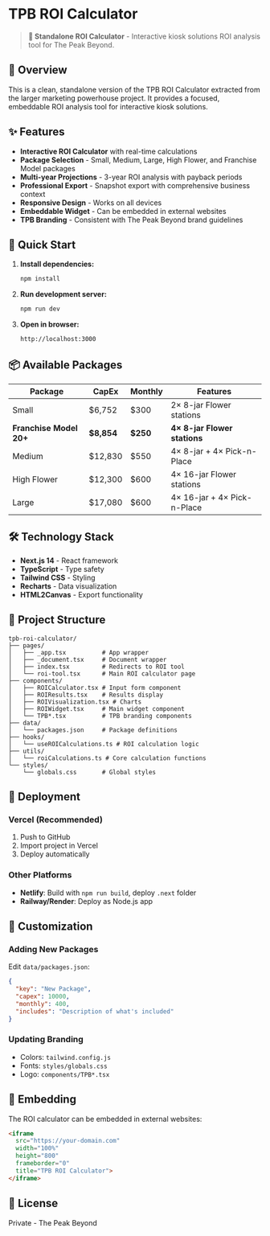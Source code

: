 # TPB ROI Calculator

> **🚀 Standalone ROI Calculator** - Interactive kiosk solutions ROI analysis tool for The Peak Beyond.

## 🎯 Overview

This is a clean, standalone version of the TPB ROI Calculator extracted from the larger marketing powerhouse project. It provides a focused, embeddable ROI analysis tool for interactive kiosk solutions.

## ✨ Features

- **Interactive ROI Calculator** with real-time calculations
- **Package Selection** - Small, Medium, Large, High Flower, and Franchise Model packages
- **Multi-year Projections** - 3-year ROI analysis with payback periods
- **Professional Export** - Snapshot export with comprehensive business context
- **Responsive Design** - Works on all devices
- **Embeddable Widget** - Can be embedded in external websites
- **TPB Branding** - Consistent with The Peak Beyond brand guidelines

## 🚀 Quick Start

1. **Install dependencies:**
   ```bash
   npm install
   ```

2. **Run development server:**
   ```bash
   npm run dev
   ```

3. **Open in browser:**
   ```
   http://localhost:3000
   ```

## 📦 Available Packages

| Package | CapEx | Monthly | Features |
|---------|-------|---------|----------|
| Small | $6,752 | $300 | 2× 8-jar Flower stations |
| **Franchise Model 20+** | **$8,854** | **$250** | **4× 8-jar Flower stations** |
| Medium | $12,830 | $550 | 4× 8-jar + 4× Pick-n-Place |
| High Flower | $12,300 | $600 | 4× 16-jar Flower stations |
| Large | $17,080 | $600 | 4× 16-jar + 4× Pick-n-Place |

## 🛠 Technology Stack

- **Next.js 14** - React framework
- **TypeScript** - Type safety
- **Tailwind CSS** - Styling
- **Recharts** - Data visualization
- **HTML2Canvas** - Export functionality

## 📁 Project Structure

```
tpb-roi-calculator/
├── pages/
│   ├── _app.tsx          # App wrapper
│   ├── _document.tsx     # Document wrapper
│   ├── index.tsx         # Redirects to ROI tool
│   └── roi-tool.tsx      # Main ROI calculator page
├── components/
│   ├── ROICalculator.tsx # Input form component
│   ├── ROIResults.tsx    # Results display
│   ├── ROIVisualization.tsx # Charts
│   ├── ROIWidget.tsx     # Main widget component
│   └── TPB*.tsx          # TPB branding components
├── data/
│   └── packages.json     # Package definitions
├── hooks/
│   └── useROICalculations.ts # ROI calculation logic
├── utils/
│   └── roiCalculations.ts # Core calculation functions
└── styles/
    └── globals.css       # Global styles
```

## 🚀 Deployment

### Vercel (Recommended)

1. Push to GitHub
2. Import project in Vercel
3. Deploy automatically

### Other Platforms

- **Netlify**: Build with `npm run build`, deploy `.next` folder
- **Railway/Render**: Deploy as Node.js app

## 🔧 Customization

### Adding New Packages

Edit `data/packages.json`:

```json
{
  "key": "New Package",
  "capex": 10000,
  "monthly": 400,
  "includes": "Description of what's included"
}
```

### Updating Branding

- Colors: `tailwind.config.js`
- Fonts: `styles/globals.css`
- Logo: `components/TPB*.tsx`

## 📱 Embedding

The ROI calculator can be embedded in external websites:

```html
<iframe 
  src="https://your-domain.com" 
  width="100%" 
  height="800" 
  frameborder="0"
  title="TPB ROI Calculator">
</iframe>
```

## 📄 License

Private - The Peak Beyond

